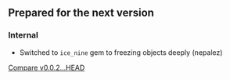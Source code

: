 ## Prepared for the next version

### Internal

* Switched to `ice_nine` gem to freezing objects deeply (nepalez)

[Compare v0.0.2...HEAD](https://github.com/nepalez/informator/compare/v0.0.2...HEAD)
